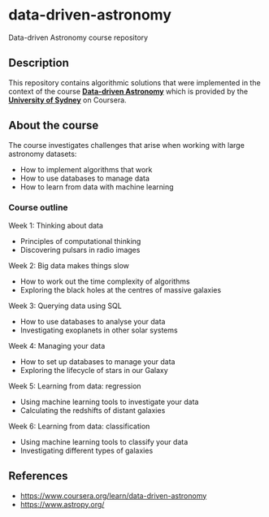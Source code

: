 # data-driven-astronomy
Data-driven Astronomy course repository

## Description
This repository contains algorithmic solutions that were implemented in the context of the course [**Data-driven Astronomy**](https://www.coursera.org/learn/data-driven-astronomy) which is provided by the [**University of Sydney**](https://www.sydney.edu.au/) on Coursera.

## About the course
The course investigates challenges that arise when working with large astronomy datasets:
- How to implement algorithms that work
- How to use databases to manage data
- How to learn from data with machine learning

### Course outline
Week 1: Thinking about data
- Principles of computational thinking
- Discovering pulsars in radio images

Week 2: Big data makes things slow
- How to work out the time complexity of algorithms
- Exploring the black holes at the centres of massive galaxies

Week 3: Querying data using SQL
- How to use databases to analyse your data
- Investigating exoplanets in other solar systems

Week 4: Managing your data
- How to set up databases to manage your data
- Exploring the lifecycle of stars in our Galaxy

Week 5: Learning from data: regression
- Using machine learning tools to investigate your data
- Calculating the redshifts of distant galaxies

Week 6: Learning from data: classification
- Using machine learning tools to classify your data
- Investigating different types of galaxies

## References
- https://www.coursera.org/learn/data-driven-astronomy
- https://www.astropy.org/
